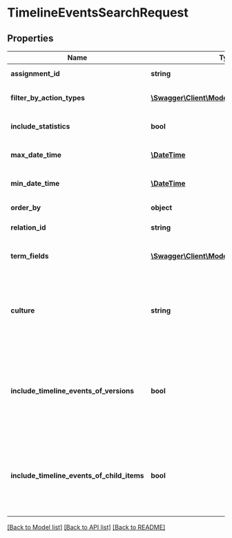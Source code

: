 # TimelineEventsSearchRequest

## Properties
Name | Type | Description | Notes
------------ | ------------- | ------------- | -------------
**assignment_id** | **string** | Search timeline events by a specific assignment Id. | [optional] 
**filter_by_action_types** | [**\Swagger\Client\Model\TimelineActionType[]**](TimelineActionType.md) | Search timeline events of given type (e.g. only tasks and/or agendaitems). | [optional] 
**include_statistics** | **bool** | Return statistics, like counts of timeline events in past, today and future. | [optional] 
**max_date_time** | [**\DateTime**](\DateTime.md) | Don&#39;t return timeline events with a date after this given maximum date value. | [optional] 
**min_date_time** | [**\DateTime**](\DateTime.md) | Don&#39;t return timeline events with a date before this given minimum date value. | [optional] 
**order_by** | **object** | Order the results by the indicated timeline event field. | [optional] 
**relation_id** | **string** | Search timeline events by a specific relation Id. | [optional] 
**term_fields** | [**\Swagger\Client\Model\TimelineTermField[]**](TimelineTermField.md) | Search for given text (Term) indicated by the fields in the TermFields list. Required in case &#39;Term&#39; is given. | [optional] 
**culture** | **string** | The culture name in the format languagecode2-country/regioncode2. Available cultures: \&quot;nl-NL\&quot; and \&quot;en-GB\&quot;. If no or an unsupported culture is given the default culture is used (\&quot;nl-NL\&quot;). | [optional] 
**include_timeline_events_of_versions** | **bool** | There might be multiple versions of an assignment (see /ObjectAssignment/MakeVersionOf). When IncludeTimelineEventsOfVersions is true the timeline events of the Assignment that has a given Assignment Id and the timeline events of all assignment versions are returned in the search results. | [optional] 
**include_timeline_events_of_child_items** | **bool** | When requesting ARO/Timeline event items for e.g. a Acquisition Assignment it is possible to get the ARO/Timeline event items of the linked Acquisition Object Assignments of the Acquisition Assignments as well, by setting IncludeTimelineEventsOfChildItems to &#39;true&#39;. | [optional] 

[[Back to Model list]](../README.md#documentation-for-models) [[Back to API list]](../README.md#documentation-for-api-endpoints) [[Back to README]](../README.md)


